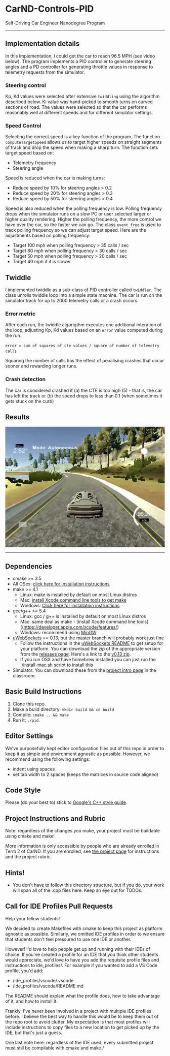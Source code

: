 # CarND-Controls-PID
Self-Driving Car Engineer Nanodegree Program

---
## Implementation details

In this implementation, I could get the car to reach 96.5 MPH (see video below).
The program implements a PID controller to generate steering angles and a PD controller for generating throttle values in response to telemetry requests from the simulator.

### Steering control
Kp, Kd values were selected after extensive `twiddling` using the algorithm described below.
Ki value was hand-picked to smooth turns on curved sections of road.
The values were selected so that the car performs reasonably well at different speeds and for different simulator settings.

### Speed Control
Selecting the correct speed is a key function of the program. The function `computeTargetSpeed` allows us to target higher speeds on straight segments of track and drop the speed when making a sharp turn.
The function sets target speed based on:

- Telemetry frequency 
- Steering angle

Speed is reduced when the car is making turns:

- Reduce speed by 10% for steering angles > 0.2
- Reduce speed by 20% for steering angles > 0.3
- Reduce speed by 50% for steering angles > 0.4

Speed is also reduced when the polling frequency is low. Polling frequency drops when the simulator runs on a slow PC or user selected larger or higher quality rendering.
Higher the polling frequency, the more control we have over the car, so the faster we can go.
The class `event_freq` is used to track polling frequency so we can adjust target speed.
Here are the adjustments based on polling frequency:

- Target 100 mph when polling frequency > 35 calls / sec
- Target 80 mph when polling frequency > 30 calls / sec
- Target 50 mph when polling frequency > 20 calls / sec
- Target 40 mph if it is slower

## Twiddle
I implemented twiddle as a sub-class of PID controller called `twiddler`. The class unrolls twiddle loop into a simple state machine.
The car is run on the simulator track for up to 2000 telemetry calls or a crash occurs.

### Error metric
After each run, the twiddle algorigthm executes one additional interation of the loop, adjusting Kp, Kd values based on an `error` value computed during the run.

`error = sum of squares of cte values / square of number of telemetry calls`

Squaring the number of calls has the effect of penalising crashes that occur sooner and rewarding longer runs.

### Crash detection
The car is considered crashed if (a) the CTE is too high (5) - that is, the car has left the track or (b) the speed drops to less than 0.1 (when sometimes it gets stuck on the curb)

## Results

[![Youtube video of results](./track-96mph.png)](https://youtu.be/sZSpr_at3f0)


---

## Dependencies

* cmake >= 3.5
 * All OSes: [click here for installation instructions](https://cmake.org/install/)
* make >= 4.1
  * Linux: make is installed by default on most Linux distros
  * Mac: [install Xcode command line tools to get make](https://developer.apple.com/xcode/features/)
  * Windows: [Click here for installation instructions](http://gnuwin32.sourceforge.net/packages/make.htm)
* gcc/g++ >= 5.4
  * Linux: gcc / g++ is installed by default on most Linux distros
  * Mac: same deal as make - [install Xcode command line tools]((https://developer.apple.com/xcode/features/)
  * Windows: recommend using [MinGW](http://www.mingw.org/)
* [uWebSockets](https://github.com/uWebSockets/uWebSockets) == 0.13, but the master branch will probably work just fine
  * Follow the instructions in the [uWebSockets README](https://github.com/uWebSockets/uWebSockets/blob/master/README.md) to get setup for your platform. You can download the zip of the appropriate version from the [releases page](https://github.com/uWebSockets/uWebSockets/releases). Here's a link to the [v0.13 zip](https://github.com/uWebSockets/uWebSockets/archive/v0.13.0.zip).
  * If you run OSX and have homebrew installed you can just run the ./install-mac.sh script to install this
* Simulator. You can download these from the [project intro page](https://classroom.udacity.com/nanodegrees/nd013/parts/40f38239-66b6-46ec-ae68-03afd8a601c8/modules/aca605f8-8219-465d-9c5d-ca72c699561d/lessons/e8235395-22dd-4b87-88e0-d108c5e5bbf4/concepts/6a4d8d42-6a04-4aa6-b284-1697c0fd6562) in the classroom.

## Basic Build Instructions

1. Clone this repo.
2. Make a build directory: `mkdir build && cd build`
3. Compile: `cmake .. && make`
4. Run it: `./pid`. 

## Editor Settings

We've purposefully kept editor configuration files out of this repo in order to
keep it as simple and environment agnostic as possible. However, we recommend
using the following settings:

* indent using spaces
* set tab width to 2 spaces (keeps the matrices in source code aligned)

## Code Style

Please (do your best to) stick to [Google's C++ style guide](https://google.github.io/styleguide/cppguide.html).

## Project Instructions and Rubric

Note: regardless of the changes you make, your project must be buildable using
cmake and make!

More information is only accessible by people who are already enrolled in Term 2
of CarND. If you are enrolled, see [the project page](https://classroom.udacity.com/nanodegrees/nd013/parts/40f38239-66b6-46ec-ae68-03afd8a601c8/modules/f1820894-8322-4bb3-81aa-b26b3c6dcbaf/lessons/e8235395-22dd-4b87-88e0-d108c5e5bbf4/concepts/6a4d8d42-6a04-4aa6-b284-1697c0fd6562)
for instructions and the project rubric.

## Hints!

* You don't have to follow this directory structure, but if you do, your work
  will span all of the .cpp files here. Keep an eye out for TODOs.

## Call for IDE Profiles Pull Requests

Help your fellow students!

We decided to create Makefiles with cmake to keep this project as platform
agnostic as possible. Similarly, we omitted IDE profiles in order to we ensure
that students don't feel pressured to use one IDE or another.

However! I'd love to help people get up and running with their IDEs of choice.
If you've created a profile for an IDE that you think other students would
appreciate, we'd love to have you add the requisite profile files and
instructions to ide_profiles/. For example if you wanted to add a VS Code
profile, you'd add:

* /ide_profiles/vscode/.vscode
* /ide_profiles/vscode/README.md

The README should explain what the profile does, how to take advantage of it,
and how to install it.

Frankly, I've never been involved in a project with multiple IDE profiles
before. I believe the best way to handle this would be to keep them out of the
repo root to avoid clutter. My expectation is that most profiles will include
instructions to copy files to a new location to get picked up by the IDE, but
that's just a guess.

One last note here: regardless of the IDE used, every submitted project must
still be compilable with cmake and make./
